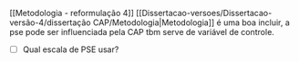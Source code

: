 [[Metodologia - reformulação 4]] [[Dissertacao-versoes/Dissertacao-versão-4/dissertação CAP/Metodologia|Metodologia]]
é uma boa incluir, a pse pode ser influenciada pela CAP
tbm serve de variável de controle.
- [ ] Qual escala de PSE usar? 

